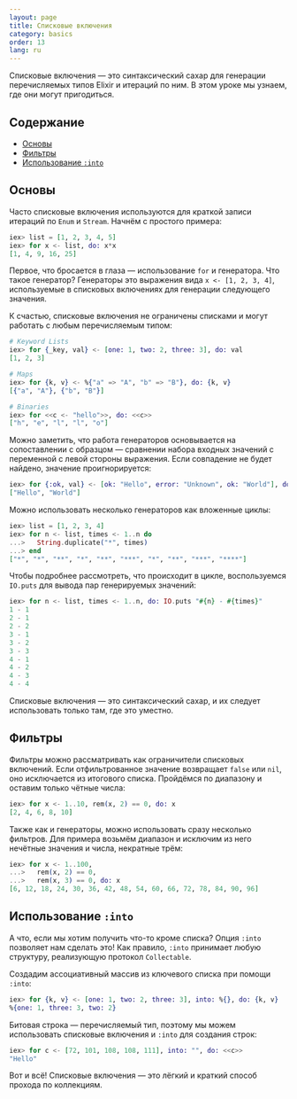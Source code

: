 ```yaml
---
layout: page
title: Списковые включения
category: basics
order: 13
lang: ru
---
```


Списковые включения &mdash; это синтаксический сахар для генерации перечисляемых типов Elixir и итераций по ним.  В этом уроке мы узнаем, где они могут пригодиться.

## Содержание

- [Основы](#section-1)
- [Фильтры](#section-2)
- [Использование `:into`](#into)

## Основы

Часто списковые включения используются для краткой записи итераций по `Enum` и `Stream`.  Начнём с простого примера:

```elixir
iex> list = [1, 2, 3, 4, 5]
iex> for x <- list, do: x*x
[1, 4, 9, 16, 25]
```

Первое, что бросается в глаза &mdash; использование `for` и генератора.  Что такое генератор?  Генераторы это выражения вида `x <- [1, 2, 3, 4]`, используемые в списковых включениях для генерации следующего значения.

К счастью, списковые включения не ограничены списками и могут работать с любым перечисляемым типом:

```elixir
# Keyword Lists
iex> for {_key, val} <- [one: 1, two: 2, three: 3], do: val
[1, 2, 3]

# Maps
iex> for {k, v} <- %{"a" => "A", "b" => "B"}, do: {k, v}
[{"a", "A"}, {"b", "B"}]

# Binaries
iex> for <<c <- "hello">>, do: <<c>>
["h", "e", "l", "l", "o"]
```

Можно заметить, что работа генераторов основывается на сопоставлении с образцом &mdash; сравнении набора входных значений с переменной с левой стороны выражения.   Если совпадение не будет найдено, значение проигнорируется:

```elixir
iex> for {:ok, val} <- [ok: "Hello", error: "Unknown", ok: "World"], do: val
["Hello", "World"]
```

Можно использовать несколько генераторов как вложенные циклы:

```elixir
iex> list = [1, 2, 3, 4]
iex> for n <- list, times <- 1..n do
...>   String.duplicate("*", times)
...> end
["*", "*", "**", "*", "**", "***", "*", "**", "***", "****"]
```

Чтобы подробнее рассмотреть, что происходит в цикле, воспользуемся `IO.puts` для вывода пар генерируемых значений:

```elixir
iex> for n <- list, times <- 1..n, do: IO.puts "#{n} - #{times}"
1 - 1
2 - 1
2 - 2
3 - 1
3 - 2
3 - 3
4 - 1
4 - 2
4 - 3
4 - 4
```

Списковые включения &mdash; это синтаксический сахар, и их следует использовать только там, где это уместно.

## Фильтры

Фильтры можно рассматривать как ограничители списковых включений.  Если отфильтрованное значение возвращает `false` или `nil`, оно исключается из итогового списка.  Пройдёмся по диапазону и оставим только чётные числа:

```elixir
iex> for x <- 1..10, rem(x, 2) == 0, do: x
[2, 4, 6, 8, 10]
```

Также как и генераторы, можно использовать сразу несколько фильтров.  Для примера возьмём диапазон и исключим из него нечётные значения и числа, некратные трём:

```elixir
iex> for x <- 1..100,
...>   rem(x, 2) == 0,
...>   rem(x, 3) == 0, do: x
[6, 12, 18, 24, 30, 36, 42, 48, 54, 60, 66, 72, 78, 84, 90, 96]
```

## Использование `:into`

А что, если мы хотим получить что-то кроме списка?  Опция `:into` позволяет нам сделать это!  Как правило, `:into` принимает любую структуру, реализующую протокол `Collectable`.

Создадим ассоциативный массив из ключевого списка при помощи `:into`:

```elixir
iex> for {k, v} <- [one: 1, two: 2, three: 3], into: %{}, do: {k, v}
%{one: 1, three: 3, two: 2}
```

Битовая строка &mdash; перечисляемый тип, поэтому мы можем использовать списковые включения и `:into` для создания строк:

```elixir
iex> for c <- [72, 101, 108, 108, 111], into: "", do: <<c>>
"Hello"
```

Вот и всё! Списковые включения &mdash; это лёгкий и краткий способ прохода по коллекциям.
